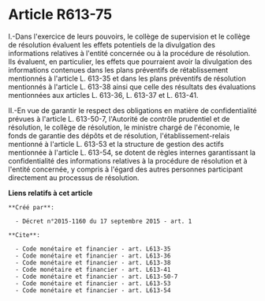 # Article R613-75

I.-Dans l'exercice de leurs pouvoirs, le collège de supervision et le collège de résolution évaluent les effets potentiels de
la divulgation des informations relatives à l'entité concernée ou à la procédure de résolution. Ils évaluent, en particulier,
les effets que pourraient avoir la divulgation des informations contenues dans les plans préventifs de rétablissement
mentionnés à l'article L. 613-35 et dans les plans préventifs de résolution mentionnés à l'article L. 613-38 ainsi que celle
des résultats des évaluations mentionnées aux articles L. 613-36, L. 613-37 et L. 613-41. 

II.-En vue de garantir le respect des obligations en matière de confidentialité prévues à l'article L. 613-50-7, l'Autorité
de contrôle prudentiel et de résolution, le collège de résolution, le ministre chargé de l'économie, le fonds de garantie des
dépôts et de résolution, l'établissement-relais mentionné à l'article L. 613-53 et la structure de gestion des actifs
mentionnée à l'article L. 613-54, se dotent de règles internes garantissant la confidentialité des informations relatives à
la procédure de résolution et à l'entité concernée, y compris à l'égard des autres personnes participant directement au
processus de résolution.

**Liens relatifs à cet article**

	**Créé par**:

	  - Décret n°2015-1160 du 17 septembre 2015 - art. 1

	**Cite**:

	  - Code monétaire et financier - art. L613-35
	  - Code monétaire et financier - art. L613-36
	  - Code monétaire et financier - art. L613-38
	  - Code monétaire et financier - art. L613-41
	  - Code monétaire et financier - art. L613-50-7
	  - Code monétaire et financier - art. L613-53
	  - Code monétaire et financier - art. L613-54
